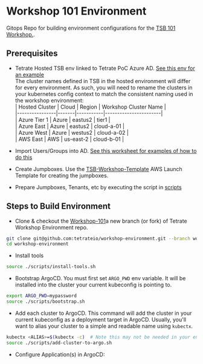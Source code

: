 # Workshop 101 Environment
Gitops Repo for building environment configurations for the [TSB 101 Workshop.](https://github.com/tetrateio/workshop-101).

## Prerequisites
- Tetrate Hosted TSB env linked to Tetrate PoC Azure AD.  [See this env for an example](https://github.com/tetrateio/tetrate/blob/master/cloud/projects/organization/configuration/index.ts#L139-L161)  
The cluster names defined in TSB in the hosted environment will differ for every environment.  As such, you will need to rename the clusters in your kubernetes config context to match the consistent naming used in the workshop environment:  
| Hosted Cluster | Cloud | Region    | Workshop Cluster Name |  
|----------------|-------|-----------|-----------------------|  
| Azure Tier 1   | Azure | eastus2   | tier1                 |  
| Azure East     | Azure | eastus2   | cloud-a-01            |  
| Azure West     | Azure | westus2   | cloud-a-02            |  
| AWS East       | AWS   | us-east-2 | cloud-b-01            |  

- Import Users/Groups into AD.  [See this worksheet for examples of how to do this](https://docs.google.com/spreadsheets/d/1l1hoYYM4VuMAAnS9s1cAETAP7kXPB41A9Az3C-iSCEQ/edit#gid=222245595)
- Create Jumpboxes.  Use the [TSB-Workshop-Template](https://us-east-2.console.aws.amazon.com/ec2/v2/home?region=us-east-2#LaunchTemplateDetails:launchTemplateId=lt-00618441ea7d113be) AWS Launch Template for creating the jumpboxes.
- Prepare Jumpboxes, Tenants, etc by executing the script in [scripts]()

## Steps to Build Environment
- Clone & checkout the [Workshop-101](https://github.com/tetrateio/workshop-environment/tree/workshop-101)a new branch (or fork) of Tetrate Workshop Environment repo.  
```bash
git clone git@github.com:tetrateio/workshop-environment.git --branch workshop-101
cd workshop-environment  
```

- Install tools
```bash
source ./scripts/install-tools.sh
```

- Bootstrap ArgoCD.  You must first set `ARGO_PWD` env variable.  It will be installed into the cluster your current kubeconfig is pointing to.
```bash
export ARGO_PWD=mypassword
source ./scripts/bootstrap.sh
```

- Add each cluster to ArgoCD.  This command will add the cluster in your current kubeconfig as a deployment target in ArgoCD.  Usually, you'll want to alias your cluster to a simple and readable name using `kubectx`.
```bash
kubectx <ALIAS>=$(kubectx -c)  # Note this may not be needed in your env if you have sensible names
source ./scripts/add-cluster-to-argo.sh
```

- Configure Application(s) in ArgoCD:
